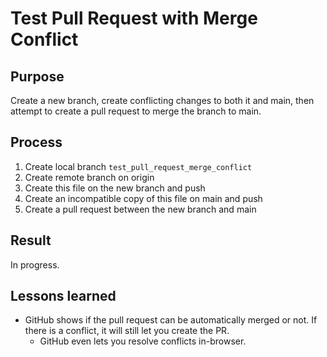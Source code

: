 # Test Pull Request with Merge Conflict

## Purpose

Create a new branch, create conflicting changes to both it and main, then attempt to create a pull request to merge the branch to main.

## Process

1. Create local branch `test_pull_request_merge_conflict`
2. Create remote branch on origin
3. Create this file on the new branch and push
4. Create an incompatible copy of this file on main and push
5. Create a pull request between the new branch and main

## Result

In progress.

## Lessons learned

- GitHub shows if the pull request can be automatically merged or not. If there is a conflict, it will still let you create the PR.
  - GitHub even lets you resolve conflicts in-browser.
